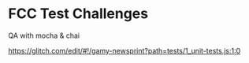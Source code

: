 FCC Test Challenges
============================

QA with mocha & chai

https://glitch.com/edit/#!/gamy-newsprint?path=tests/1_unit-tests.js:1:0
